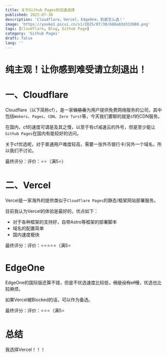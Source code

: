 ```yaml
---
title: 关于Github Pages的加速选择
published: 2025-07-30
description: 'Cloudflare，Vercel，EdgeOne，到底怎么选！'
image: 'https://youke1.picui.cn/s1/2025/07/30/688a03d332088.png'
tags: [Cloudflare, Blog, Github Page]
category: 'Github Pages'
draft: false 
lang: ''
---
```

# 纯主观！让你感到难受请立刻退出！

# 一、Cloudflare

Cloudflare（以下简称cf），是一家~~做慈善~~为用户提供免费网络服务的公司，其中包括`Wokers`、`Pages`、`CDN`、`Zero Turst`等，今天我们要聊的就是cf的CDN服务。

在国内，cf的速度可谓是及其之慢，以至于有cf减速云的外号，但是至少能让`Github Pages`在国内有能较好的访问。

关于cf优选呢，对于普通用户难度较高，需要一张外币银行卡/另外一个域名，所以我们不讨论。

最终评分：评价：⭐⭐（满5⭐）

# 二、Vercel

Vercel是一家海外的提供类似于`Cloudflare Pages`的静态/框架网站部署服务。

目前我认为Vercel的体验是最好的，优点如下：

- 对于各种框架的支持好，自带Astro等框架的部署脚本
- 域名的配置简单
- 国内速度极快

最终评分：评价：⭐⭐⭐⭐⭐（满5⭐

# EdgeOne

EdgeOne的国际版还算不错，但是不优选速度比较低，~~但是没有cf慢~~，优选也比较麻烦。

如果Vercel被Blocked的话，可以作为备选。

最终评分：评价：⭐⭐⭐（满5⭐

# 总结

我选择Vercel！！！
